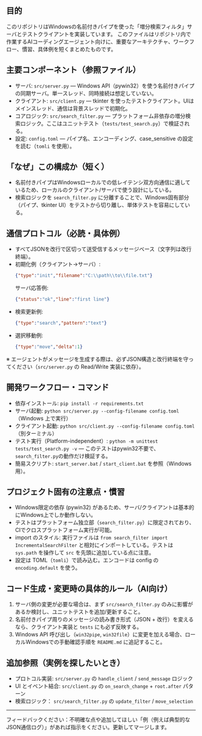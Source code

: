 ## 目的
このリポジトリはWindowsの名前付きパイプを使った「増分検索フィルタ」サーバとテストクライアントを実装しています。
このファイルはリポジトリ内で作業するAIコーディングエージェント向けに、重要なアーキテクチャ、ワークフロー、慣習、具体例を短くまとめたものです。

## 主要コンポーネント（参照ファイル）
- サーバ: `src/server.py` — Windows API（pywin32）を使う名前付きパイプの同期サーバ。単一スレッド、同時接続は想定していない。
- クライアント: `src/client.py` — tkinter を使ったテストクライアント。UIはメインスレッド、通信は背景スレッドで初期化。
- コアロジック: `src/search_filter.py` — プラットフォーム非依存の増分検索ロジック。ここはユニットテスト（`tests/test_search.py`）で検証される。
- 設定: `config.toml` — パイプ名、エンコーディング、case_sensitive の設定を読む（`tomli` を使用）。

## 「なぜ」この構成か（短く）
- 名前付きパイプはWindowsローカルでの低レイテンシ双方向通信に適しているため、ローカルのクライアント/サーバで使う設計にしている。
- 検索ロジックを `search_filter.py` に分離することで、Windows固有部分（パイプ、tkinter UI）をテストから切り離し、単体テストを容易にしている。

## 通信プロトコル（必読・具体例）
- すべてJSONを改行で区切って送受信するメッセージベース（文字列は改行終端）。
- 初期化例（クライアント→サーバ）:
  ```json
  {"type":"init","filename":"C:\\path\\to\\file.txt"}
  ```
  サーバ応答例:
  ```json
  {"status":"ok","line":"first line"}
  ```
- 検索更新例:
  ```json
  {"type":"search","pattern":"text"}
  ```
- 選択移動例:
  ```json
  {"type":"move","delta":1}
  ```

※ エージェントがメッセージを生成する際は、必ずJSON構造と改行終端を守ってください（`src/server.py` の Read/Write 実装に依存）。

## 開発ワークフロー・コマンド
- 依存インストール: `pip install -r requirements.txt`
- サーバ起動: `python src/server.py --config-filename config.toml`（Windows 上で実行）
- クライアント起動: `python src/client.py --config-filename config.toml`（別ターミナル）
- テスト実行（Platform-independent）: `python -m unittest tests/test_search.py -v` — このテストはpywin32不要で、`search_filter.py`の動作だけ検証する。
- 簡易スクリプト: `start_server.bat` / `start_client.bat` を参照（Windows 用）。

## プロジェクト固有の注意点・慣習
- Windows限定の依存 (pywin32) があるため、サーバ/クライアントは基本的にWindows上でしか動作しない。
- テストはプラットフォーム独立部（`search_filter.py`）に限定されており、CIでクロスプラットフォーム実行が可能。
- import のスタイル: 実行ファイルは `from search_filter import IncrementalSearchFilter` と相対にインポートしている。テストは `sys.path` を操作して `src` を先頭に追加している点に注意。
- 設定は TOML（`tomli`）で読み込む。エンコードは config の `encoding.default` を使う。

## コード生成・変更時の具体的ルール（AI向け）
1. サーバ側の変更が必要な場合は、まず `src/search_filter.py` のみに影響があるか検討し、ユニットテストを追加/更新すること。
2. 名前付きパイプ周りのメッセージの読み書き形式（JSON + 改行）を変えるなら、クライアント実装と `tests` にも必ず反映する。
3. Windows API 呼び出し（`win32pipe`, `win32file`）に変更を加える場合、ローカルWindowsでの手動確認手順を `README.md` に追記すること。

## 追加参照（実例を探したいとき）
- プロトコル実装: `src/server.py` の `handle_client` / `send_message` ロジック
- UI とイベント結合: `src/client.py` の `on_search_change` + `root.after` パターン
- 検索ロジック： `src/search_filter.py` の `update_filter` / `move_selection`

---
フィードバックください：不明確な点や追加してほしい「例（例えば典型的なJSON通信ログ）」があれば指示をください。更新してマージします。

